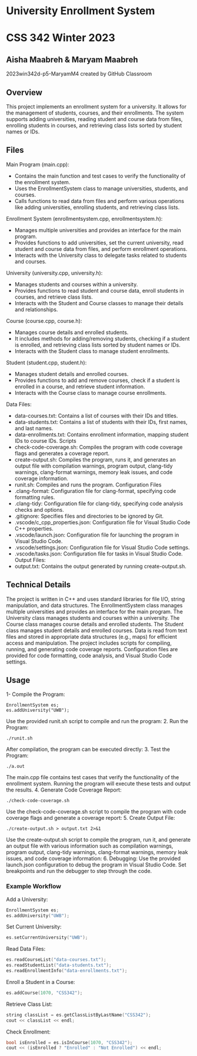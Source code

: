 # University Enrollment System
# CSS 342 Winter 2023
## Aisha Maabreh & Maryam Maabreh
2023win342d-p5-MaryamM4 created by GitHub Classroom

## Overview
This project implements an enrollment system for a university. It allows for the management of students, courses, and their enrollments. The system supports adding universities, reading student and course data from files, enrolling students in courses, and retrieving class lists sorted by student names or IDs.


## Files
Main Program (main.cpp):
- Contains the main function and test cases to verify the functionality of the enrollment system.
- Uses the EnrollmentSystem class to manage universities, students, and courses.
- Calls functions to read data from files and perform various operations like adding universities, enrolling students, and retrieving class lists.

Enrollment System (enrollmentsystem.cpp, enrollmentsystem.h):
- Manages multiple universities and provides an interface for the main program.
- Provides functions to add universities, set the current university, read student and course data from files, and perform enrollment operations.
- Interacts with the University class to delegate tasks related to students and courses.

University (university.cpp, university.h):
- Manages students and courses within a university.
- Provides functions to read student and course data, enroll students in courses, and retrieve class lists.
- Interacts with the Student and Course classes to manage their details and relationships.

Course (course.cpp, course.h):
- Manages course details and enrolled students.
- It includes methods for adding/removing students, checking if a student is enrolled, and retrieving class lists sorted by student names or IDs.
- Interacts with the Student class to manage student enrollments.

Student (student.cpp, student.h):
- Manages student details and enrolled courses.
- Provides functions to add and remove courses, check if a student is enrolled in a course, and retrieve student information.
- Interacts with the Course class to manage course enrollments.

Data Files:
- data-courses.txt: Contains a list of courses with their IDs and titles.
- data-students.txt: Contains a list of students with their IDs, first names, and last names.
- data-enrollments.txt: Contains enrollment information, mapping student IDs to course IDs.
Scripts
- check-code-coverage.sh: Compiles the program with code coverage flags and generates a coverage report.
- create-output.sh: Compiles the program, runs it, and generates an output file with compilation warnings, program output, clang-tidy warnings, clang-format warnings, memory leak issues, and code coverage information.
- runit.sh: Compiles and runs the program.
Configuration Files
- .clang-format: Configuration file for clang-format, specifying code formatting rules.
- .clang-tidy: Configuration file for clang-tidy, specifying code analysis checks and options.
- .gitignore: Specifies files and directories to be ignored by Git.
- .vscode/c_cpp_properties.json: Configuration file for Visual Studio Code C++ properties.
- .vscode/launch.json: Configuration file for launching the program in Visual Studio Code.
- .vscode/settings.json: Configuration file for Visual Studio Code settings.
- .vscode/tasks.json: Configuration file for tasks in Visual Studio Code.
Output Files:
- output.txt: Contains the output generated by running create-output.sh.

## Technical Details
The project is written in C++ and uses standard libraries for file I/O, string manipulation, and data structures.
The EnrollmentSystem class manages multiple universities and provides an interface for the main program.
The University class manages students and courses within a university.
The Course class manages course details and enrolled students.
The Student class manages student details and enrolled courses.
Data is read from text files and stored in appropriate data structures (e.g., maps) for efficient access and manipulation.
The project includes scripts for compiling, running, and generating code coverage reports.
Configuration files are provided for code formatting, code analysis, and Visual Studio Code settings.

## Usage
1- Compile the Program:
```
EnrollmentSystem es;
es.addUniversity("UWB");
```
Use the provided runit.sh script to compile and run the program:
2. Run the Program:
```
./runit.sh
```
After compilation, the program can be executed directly:
3. Test the Program:
```
./a.out
```
The main.cpp file contains test cases that verify the functionality of the enrollment system. Running the program will execute these tests and output the results.
4. Generate Code Coverage Report:
```
./check-code-coverage.sh
```
Use the check-code-coverage.sh script to compile the program with code coverage flags and generate a coverage report:
5. Create Output File:
```
./create-output.sh > output.txt 2>&1
```
Use the create-output.sh script to compile the program, run it, and generate an output file with various information such as compilation warnings, program output, clang-tidy warnings, clang-format warnings, memory leak issues, and code coverage information:
6. Debugging:
Use the provided launch.json configuration to debug the program in Visual Studio Code. Set breakpoints and run the debugger to step through the code.

### Example Workflow
Add a University:
```cpp
EnrollmentSystem es;
es.addUniversity("UWB");
```
Set Current University:
```cpp
es.setCurrentUniversity("UWB");
```
Read Data Files:
```cpp
es.readCourseList("data-courses.txt");
es.readStudentList("data-students.txt");
es.readEnrollmentInfo("data-enrollments.txt");
```
Enroll a Student in a Course:
```cpp
es.addCourse(1070, "CSS342");
```
Retrieve Class List:
```cpp
string classList = es.getClassListByLastName("CSS342");
cout << classList << endl;
```
Check Enrollment:
```cpp
bool isEnrolled = es.isInCourse(1070, "CSS342");
cout << (isEnrolled ? "Enrolled" : "Not Enrolled") << endl;
```
